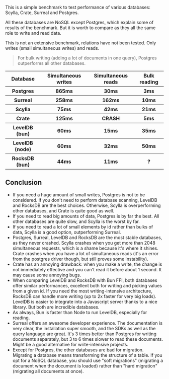 This is a simple benchmark to test performance of various databases: Scylla, Crate, Surreal and Postgres.

All these databases are NoSQL except Postgres, which explain some of results of the benchmark. But it is worth to compare as they all the same role to write and read data.

This is not an extensive benchmark, relations have not been tested. Only writes (small simultaneous writes) and reads.

> For bulk writing (adding a lot of documents in one query), Postgres outperforms all other databases.

<table>
  <tr>
    <th>Database</th>
    <th>Simultaneous writes</th>
    <th>Simultaneous reads</th>
    <th>Bulk reading</th>
  </tr>
  <tr>
    <th>Postgres</th>
    <th>865ms</th>
    <th>30ms</th>
    <th>3ms</th>
  </tr>
  <tr>
    <th>Surreal</th>
    <th>258ms</th>
    <th>162ms</th>
    <th>10ms</th>
  </tr>
  <tr>
    <th>Scylla</th>
    <th>75ms</th>
    <th>42ms</th>
    <th>21ms</th>
  </tr>
  <tr>
    <th>Crate</th>
    <th>125ms</th>
    <th>CRASH</th>
    <th>5ms</th>
  </tr>
  <tr>
    <th>LevelDB (bun)</th>
    <th>60ms</th>
    <th>15ms</th>
    <th>35ms</th>
  </tr>
  <tr>
    <th>LevelDB (node)</th>
    <th>60ms</th>
    <th>32ms</th>
    <th>50ms</th>
  </tr>
  <tr>
    <th>RocksDB (bun)</th>
    <th>44ms</th>
    <th>11ms</th>
    <th>?</th>
  </tr>
</table>

## Conclusion

- If you need a huge amount of small writes, Postgres is not to be considered. If you don't need to perform database scanning, LevelDB and RocksDB are the best choices. Otherwise, Scylla is overperforming other databases, and Crate is quite good as well.
- If you need to read big amounts of data, Postgres is by far the best. All other databases are quite slow, and Scylla is the worst by far.
- If you need to read a lot of small elements by id rather than bulks of data, Scylla is a good option, outperforming Surreal.
- Postgres, Surreal, LevelDB and RocksDB are the most stable databases, as they never crashed. Scylla crashes when you get more than 2048 simultaneous requests, which is a shame because it's where it shines. Crate crashes when you have a lot of simultaneous reads (it's an error from the postgres driver though, but still proves some instability).
- Crate has an annoying drawback: when you make a write, the change is not immediately effective and you can't read it before about 1 second. It may cause some annoying bugs.
- When comparing LevelDB and RocksDB with Bun FFI, both databases offer similar performances, excellent both for writing and picking values from a given id. If you need the most writing-intensive architecture, RocksDB can handle more writing (up to 2x faster for very big loads). LevelDB is easier to integrate into a Javascript server thanks to a nice library. But both are incredible databases.
- As always, Bun is faster than Node to run LevelDB, especially for reading.
- Surreal offers an awesome developer experience. The documentation is very clear, the installation super smooth, and the SDKs as well as the query language are great. It's 3 times better than Postgres for writing documents separately, but 3 to 6 times slower to read these documents. Might be a good alternative for write-intensive projects.
- Except for Postgres, the other databases are bad for migration. Migrating a database means transforming the structure of a table. If you opt for a NoSQL database, you should use "soft migrations" (migrating a document when the document is loaded) rather than "hard migration" (migrating all documents at once).
